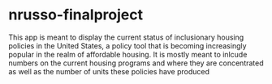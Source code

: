 # nrusso-finalproject

This app is meant to display the current status of inclusionary housing policies in the United States, a policy tool that is becoming increasingly popular in the realm of affordable housing. It is mostly meant to inlcude numbers on the current housing programs and where they are concentrated as well as the number of units these policies have produced
